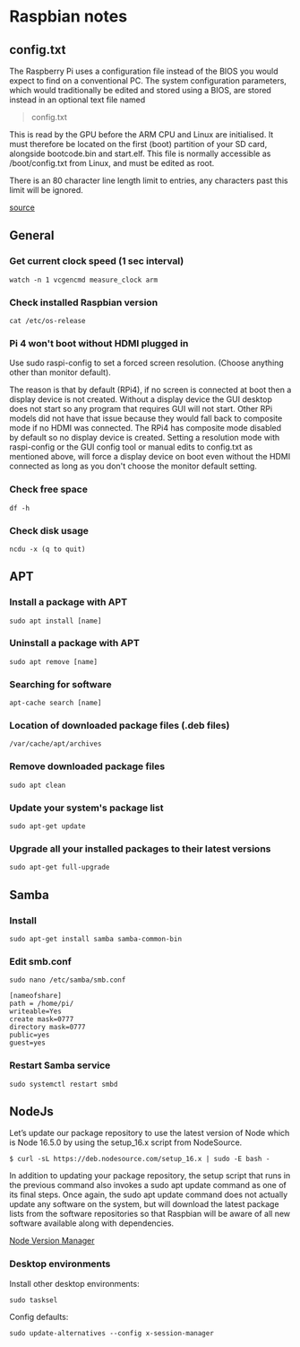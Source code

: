 # Raspbian notes

## config.txt
The Raspberry Pi uses a configuration file instead of the BIOS you would expect to find on a conventional PC. The system configuration parameters, which would traditionally be edited and stored using a BIOS, are stored instead in an optional text file named 
> config.txt

This is read by the GPU before the ARM CPU and Linux are initialised. It must therefore be located on the first (boot) partition of your SD card, alongside bootcode.bin and start.elf. This file is normally accessible as /boot/config.txt from Linux, and must be edited as root. 

There is an 80 character line length limit to entries, any characters past this limit will be ignored.

[source](https://www.raspberrypi.org/documentation/configuration/config-txt/README.md)

## General

### Get current clock speed (1 sec interval)
```
watch -n 1 vcgencmd measure_clock arm
```

### Check installed Raspbian version
```
cat /etc/os-release
```

### Pi 4 won't boot without HDMI plugged in
Use sudo raspi-config to set a forced screen resolution. (Choose anything other than monitor default).

The reason is that by default (RPi4), if no screen is connected at boot then a display device is not created. Without a display device the GUI desktop does not start so any program that requires GUI will not start. Other RPi models did not have that issue because they would fall back to composite mode if no HDMI was connected. The RPi4 has composite mode disabled by default so no display device is created.
Setting a resolution mode with raspi-config or the GUI config tool or manual edits to config.txt as mentioned above, will force a display device on boot even without the HDMI connected as long as you don't choose the monitor default setting.

### Check free space
```
df -h
```

### Check disk usage
```
ncdu -x (q to quit)
```


## APT

### Install a package with APT
```
sudo apt install [name]
```

### Uninstall a package with APT
```
sudo apt remove [name]
```

### Searching for software
```
apt-cache search [name]
```

### Location of downloaded package files (.deb files) 

```
/var/cache/apt/archives
```

### Remove downloaded package files 

```
sudo apt clean
```

### Update your system's package list
```
sudo apt-get update
```

### Upgrade all your installed packages to their latest versions 
```
sudo apt-get full-upgrade
```

## Samba
### Install
``` 
sudo apt-get install samba samba-common-bin
```

### Edit smb.conf
```
sudo nano /etc/samba/smb.conf
```

```
[nameofshare]
path = /home/pi/
writeable=Yes
create mask=0777
directory mask=0777
public=yes
guest=yes
```

### Restart Samba service
```
sudo systemctl restart smbd
```

## NodeJs
Let’s update our package repository to use the latest version of Node which is Node 16.5.0 by using the setup_16.x script from NodeSource.
```
$ curl -sL https://deb.nodesource.com/setup_16.x | sudo -E bash -
```
In addition to updating your package repository, the setup script that runs in the previous command also invokes a sudo apt update command as one of its final steps.  Once again, the  sudo apt update command does not actually update any software on the system, but will download the latest package lists from the software repositories so that Raspbian will be aware of all new software available along with dependencies.

[Node Version Manager](https://www.jemrf.com/pages/how-to-install-nvm-and-node-js-on-raspberry-pi?srsltid=AfmBOoqilNmSbg0vJJQ5pywtYoDKeRoH5d51_m2Qe12qpkVszWo3Jolz)


### Desktop environments
Install other desktop environments:
```
sudo tasksel
```

Config defaults:
```
sudo update-alternatives --config x-session-manager
```
